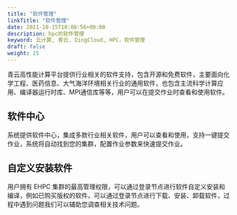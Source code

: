 ```yaml
---
title: "软件管理"
linkTitle: "软件管理"
date: 2021-10-15T10:08:56+09:00
description: hpc的软件管理
keyword: 云计算, 青云, QingCloud, HPC，软件管理
draft: false
weight: 15
---
```


青云高性能计算平台提供行业相关的软件支持，包含开源和免费软件，主要面向化学工程、医药信息、大气海洋环境相关行业的通用软件，也包含主流科学计算应用、编译器运行时库、MPI通信库等等，用户可以在提交作业时查看和使用软件。



## 软件中心

系统提供软件中心，集成多款行业相关软件，用户可以查看和使用，支持一键提交作业，系统将自动找到您的集群，配置作业参数来快速提交作业。



## 自定义安装软件

用户拥有 EHPC 集群的最高管理权限，可以通过登录节点进行软件自定义安装和编译，例如已购买版权的软件，可以通过登录节点进行下载、安装、卸载软件，过程中遇到问题我们可以辅助您调查相关技术问题。



